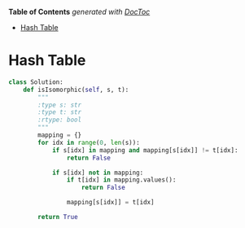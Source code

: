 <!-- START doctoc generated TOC please keep comment here to allow auto update -->
<!-- DON'T EDIT THIS SECTION, INSTEAD RE-RUN doctoc TO UPDATE -->
**Table of Contents**  *generated with [DocToc](https://github.com/thlorenz/doctoc)*

- [Hash Table](#hash-table)

<!-- END doctoc generated TOC please keep comment here to allow auto update -->

# Hash Table

```python
class Solution:
    def isIsomorphic(self, s, t):
        """
        :type s: str
        :type t: str
        :rtype: bool
        """
        mapping = {}
        for idx in range(0, len(s)):
            if s[idx] in mapping and mapping[s[idx]] != t[idx]:
                return False

            if s[idx] not in mapping:
                if t[idx] in mapping.values():
                    return False

                mapping[s[idx]] = t[idx]

        return True
```
